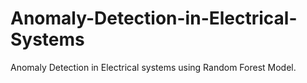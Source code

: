 # Anomaly-Detection-in-Electrical-Systems
Anomaly Detection in Electrical systems using Random Forest Model.
